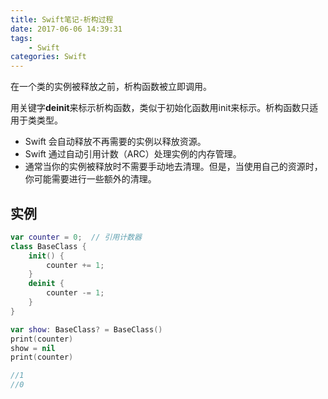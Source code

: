 ```yaml
---
title: Swift笔记-析构过程
date: 2017-06-06 14:39:31
tags: 
	- Swift 
categories: Swift 
---
```


在一个类的实例被释放之前，析构函数被立即调用。

用关键字**deinit**来标示析构函数，类似于初始化函数用init来标示。析构函数只适用于类类型。

- Swift 会自动释放不再需要的实例以释放资源。
- Swift 通过自动引用计数（ARC）处理实例的内存管理。
- 通常当你的实例被释放时不需要手动地去清理。但是，当使用自己的资源时，你可能需要进行一些额外的清理。

<!-- more -->

## 实例

```swift
var counter = 0;  // 引用计数器
class BaseClass {
    init() {
        counter += 1;
    }
    deinit {
        counter -= 1;
    }
}

var show: BaseClass? = BaseClass()
print(counter)
show = nil
print(counter)

//1
//0
```